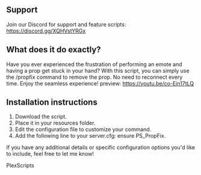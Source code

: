 ## Support 

Join our Discord for support and feature scripts: https://discord.gg/XQHVstYRGx



## What does it do exactly?
Have you ever experienced the frustration of performing an emote and having a prop get stuck in your hand? With this script,
you can simply use the /propfix command to remove the prop. No need to reconnect every time. 
Enjoy the seamless experience!
preview: https://youtu.be/co-Ein17tLQ

## Installation instructions

1. Download the script.
2. Place it in your resources folder.
3. Edit the configuration file to customize your command.
4. Add the following line to your server.cfg: ensure PS_PropFix.



If you have any additional details or specific configuration options you'd like to include, feel free to let me know!


PlexScripts
